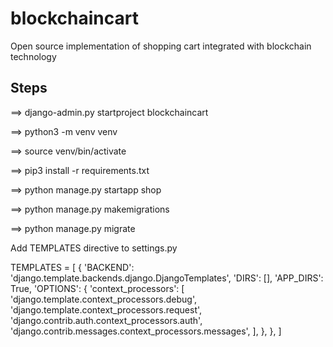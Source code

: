 # blockchaincart
Open source implementation of shopping cart integrated with blockchain technology

## Steps

==> django-admin.py startproject blockchaincart


==> python3 -m venv venv

==> source venv/bin/activate

==> pip3 install -r requirements.txt

==> python manage.py startapp shop

==> python manage.py makemigrations

==> python manage.py migrate

Add TEMPLATES directive to settings.py


TEMPLATES = [
    {
        'BACKEND': 'django.template.backends.django.DjangoTemplates',
        'DIRS': [],
        'APP_DIRS': True,
        'OPTIONS': {
            'context_processors': [
                'django.template.context_processors.debug',
                'django.template.context_processors.request',
                'django.contrib.auth.context_processors.auth',
                'django.contrib.messages.context_processors.messages',
            ],
        },
    },
]